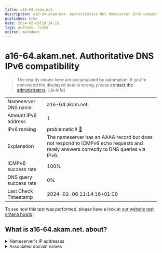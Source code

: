 ```yaml
---
title: a16-64.akam.net.
description: a16-64.akam.net. Authoritative DNS Nameserver IPv6 compatibility
published: true
date: 2024-02-06T10:14:16
tags: authdns, rank5
editor: markdown
---
```


# a16-64.akam.net. Authoritative DNS IPv6 compatibility

> The results shown here are accumulated by automation. If you're convinced the displayed data is wrong, please [contact the administrators](/howto/chat). 
{.is-info}




|   |   |
| - | - |
| Nameserver DNS name | a16-64.akam.net.
| Amount IPv6 address | 1
| IPv6 ranking | problematic :arrow_double_down: [🔗](/howto/ranking) |
| Explanation | The nameserver has an AAAA record but does not respond to ICMPv6 echo requests and rarely answers correctly to DNS queries via IPv6. |
| ICMPv6 success rate | 100%|
| DNS query success rate | 0% |
| Last Check Timestamp | 2024-02-06 11:14:16+01:00 |

To see how this test was performed, please have a look at [our website test criteria howto](/howto/testcriteria/authdns)!


## What is a16-64.akam.net. about?




<details>
<summary>Nameserver's IP addresses</summary>

2600:1406:1b::40

</details>



<details>
<summary>Associated domain names</summary>

www.mufg.jp

</details>
